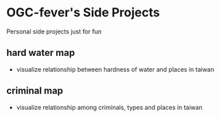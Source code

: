 # OGC-fever's Side Projects

Personal side projects just for fun

## hard water map
- visualize relationship between  hardness of water and places in taiwan
## criminal map
- visualize relationship among criminals, types and places in taiwan
